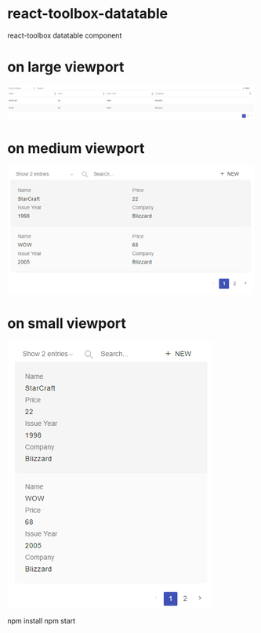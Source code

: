 # react-toolbox-datatable
react-toolbox datatable component

# on large viewport
![Datatable](/demo-lg-screen.png?raw=true)

# on medium viewport
![Datatable](/demo-md-screen.png?raw=true)

# on small viewport
![Datatable](/demo-sm-screen.png?raw=true)

npm install
npm start